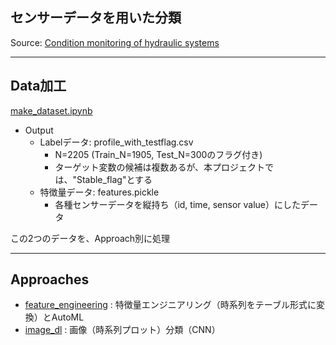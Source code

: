 ## センサーデータを用いた分類

Source: [Condition monitoring of hydraulic systems](https://archive.ics.uci.edu/dataset/447/condition+monitoring+of+hydraulic+systems)

***
## Data加工
[make_dataset.ipynb](./make_dataset.ipynb)
- Output
    - Labelデータ: profile_with_testflag.csv
        - N=2205 (Train_N=1905, Test_N=300のフラグ付き)
        - ターゲット変数の候補は複数あるが、本プロジェクトでは、"Stable_flag"とする
    - 特徴量データ: features.pickle
        - 各種センサーデータを縦持ち（id, time, sensor value）にしたデータ

この2つのデータを、Approach別に処理  

***
## Approaches
- [feature_engineering](./feature_engineering) : 特徴量エンジニアリング（時系列をテーブル形式に変換）とAutoML
- [image_dl](./image_dl) : 画像（時系列プロット）分類（CNN）

